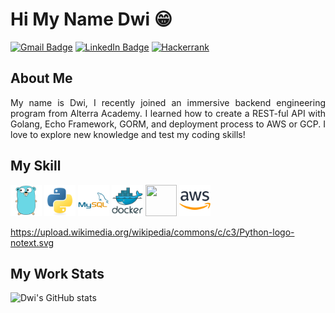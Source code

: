 # Hi My Name Dwi :grin:

[![Gmail Badge](https://img.shields.io/badge/-Gmail-c14438?style=flat-square&logo=Gmail&logoColor=white&link=mailto:muh.dwi.arifianto@gmail.com)](mailto:muh.dwi.arifianto@gmail.com) [![LinkedIn Badge](https://img.shields.io/badge/-LinkedIn-2867B2?style=flat-square&labelColor=2867B2&logo=linkedin&logoColor=white&link=https://www.linkedin.com/in/muhamad-dwi-arifianto-b76147238)](https://www.linkedin.com/in/muhamad-dwi-arifianto-b76147238) [![Hackerrank](https://img.shields.io/badge/-Hackerrank-2EC866?style=flat-square&labelColor=2EC866&logo=hackerrank&logoColor=white&link=https://www.hackerrank.com/muhdwi45)](https://www.hackerrank.com/muhdwi45)

## About Me
<p align="justify">My name is Dwi, I recently joined an immersive backend engineering program from Alterra Academy. I learned how to create a REST-ful API with Golang, Echo Framework, GORM, and deployment process to AWS or GCP. I love to explore new knowledge and test my coding skills!<p>

## My Skill
<p> <img src="https://raw.githubusercontent.com/devicons/devicon/master/icons/go/go-original.svg" width="50" height="50"/> <img src="https://raw.githubusercontent.com/devicons/devicon/master/icons/python/python-original.svg" width="50" height="50"/> <img src="https://raw.githubusercontent.com/devicons/devicon/master/icons/mysql/mysql-original-wordmark.svg" width="50" height="50"/> <img src="https://raw.githubusercontent.com/devicons/devicon/master/icons/docker/docker-original-wordmark.svg" width="50" height="50"/> <img src="https://www.vectorlogo.zone/logos/google_cloud/google_cloud-icon.svg" width="50" height="50"/> <img src="https://raw.githubusercontent.com/devicons/devicon/master/icons/amazonwebservices/amazonwebservices-original-wordmark.svg" width="50" height="50"/> </p>

https://upload.wikimedia.org/wikipedia/commons/c/c3/Python-logo-notext.svg

## My Work Stats
![Dwi's GitHub stats](https://github-readme-stats.vercel.app/api?username=muhdwiar)